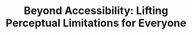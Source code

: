 ---
layout: publication
title: "Beyond Accessibility: Lifting Perceptual Limitations for Everyone"
authors: Mauderer, Michael, Tigwell, Garreth W. and Gorman, Benjamin M. and Flatla, David R
year: 2017
abstract: 
---